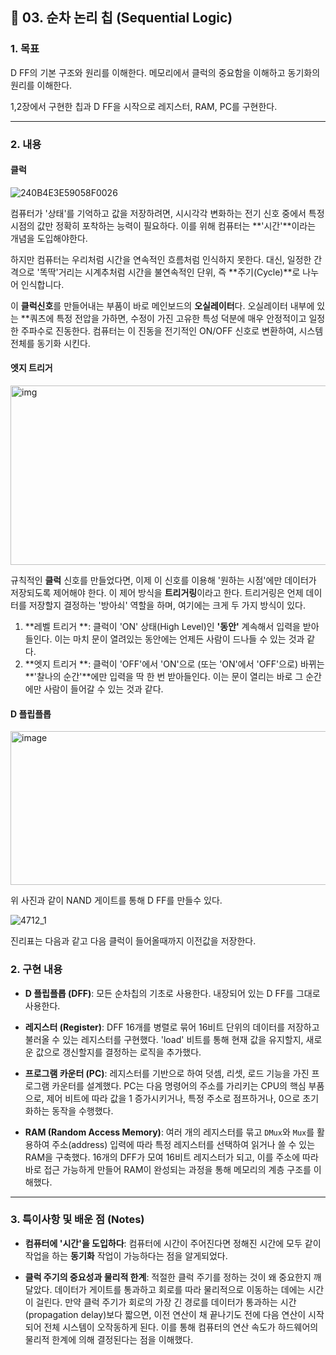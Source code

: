 ## 🎯 03. 순차 논리 칩 (Sequential Logic)

### 1. 목표

D FF의 기본 구조와 원리를 이해한다. 메모리에서 클럭의 중요함을 이해하고 동기화의 원리를 이해한다. 

1,2장에서 구현한 칩과 D FF을 시작으로 레지스터, RAM, PC를 구현한다.



---

### 2. 내용

#### 클럭

![240B4E3E59058F0026](https://github.com/user-attachments/assets/ab31a6fd-7ca0-4eab-a906-66a9c0758f6a)


컴퓨터가 '상태'를 기억하고 값을 저장하려면, 시시각각 변화하는 전기 신호 중에서 특정 시점의 값만 정확히 포착하는 능력이 필요하다. 이를 위해 컴퓨터는 **'시간'**이라는 개념을 도입해야한다.

하지만 컴퓨터는 우리처럼 시간을 연속적인 흐름처럼 인식하지 못한다. 대신, 일정한 간격으로 '똑딱'거리는 시계추처럼 시간을 불연속적인 단위, 즉 **주기(Cycle)**로 나누어 인식합니다.

이 **클럭신호**를 만들어내는 부품이 바로 메인보드의 **오실레이터**다. 오실레이터 내부에 있는 **쿼츠에 특정 전압을 가하면, 수정이 가진 고유한 특성 덕분에 매우 안정적이고 일정한 주파수로 진동한다. 컴퓨터는 이 진동을 전기적인 ON/OFF 신호로 변환하여, 시스템 전체를 동기화 시킨다.



#### 엣지 트리거
<img width="1032" height="287" alt="img" src="https://github.com/user-attachments/assets/37060ec6-b823-48b3-ad1a-27f0950c78e8" />

규칙적인 **클럭** 신호를 만들었다면, 이제 이 신호를 이용해 '원하는 시점'에만 데이터가 저장되도록 제어해야 한다. 이 제어 방식을 **트리거링**이라고 한다. 트리거링은 언제 데이터를 저장할지 결정하는 '방아쇠' 역할을 하며, 여기에는 크게 두 가지 방식이 있다.

1. **레벨 트리거 **: 클럭이 'ON' 상태(High Level)인 **'동안'** 계속해서 입력을 받아들인다. 이는 마치 문이 열려있는 동안에는 언제든 사람이 드나들 수 있는 것과 같다.
2. **엣지 트리거 **: 클럭이 'OFF'에서 'ON'으로 (또는 'ON'에서 'OFF'으로) 바뀌는 **'찰나의 순간'**에만 입력을 딱 한 번 받아들인다. 이는 문이 열리는 바로 그 순간에만 사람이 들어갈 수 있는 것과 같다.



#### D 플립플롭
<img width="547" height="246" alt="image" src="https://github.com/user-attachments/assets/28d62196-94fa-45b0-8f80-d3046441b4f5" />


위 사진과 같이 NAND 게이트를 통해 D FF를 만들수 있다.

![4712_1](https://github.com/user-attachments/assets/455155a2-34ea-470c-b78b-45fe907f204f)



진리표는 다음과 같고 다음 클럭이 들어올때까지 이전값을 저장한다. 

### 2. 구현 내용

* **D 플립플롭 (DFF)**: 모든 순차칩의 기초로 사용한다. 내장되어 있는 D FF를 그대로 사용한다.

* **레지스터 (Register)**: DFF 16개를 병렬로 묶어 16비트 단위의 데이터를 저장하고 불러올 수 있는 레지스터를 구현했다. 'load' 비트를 통해 현재 값을 유지할지, 새로운 값으로 갱신할지를 결정하는 로직을 추가했다.

* **프로그램 카운터 (PC)**: 레지스터를 기반으로 하여 덧셈, 리셋, 로드 기능을 가진 프로그램 카운터를 설계했다. PC는 다음 명령어의 주소를 가리키는 CPU의 핵심 부품으로, 제어 비트에 따라 값을 1 증가시키거나, 특정 주소로 점프하거나, 0으로 초기화하는 동작을 수행했다.

* **RAM (Random Access Memory)**: 여러 개의 레지스터를 묶고 `DMux`와 `Mux`를 활용하여 주소(address) 입력에 따라 특정 레지스터를 선택하여 읽거나 쓸 수 있는 RAM을 구축했다. 16개의 DFF가 모여 16비트 레지스터가 되고, 이를 주소에 따라 바로 접근 가능하게 만들어 RAM이 완성되는 과정을 통해 메모리의 계층 구조를 이해했다.

---

### 3. 특이사항 및 배운 점 (Notes)

* **컴퓨터에 '시간'을 도입하다**: 컴퓨터에 시간이 주어진다면 정해진 시간에 모두 같이 작업을 하는 **동기화** 작업이 가능하다는 점을 알게되었다.

* **클럭 주기의 중요성과 물리적 한계**: 적절한 클럭 주기를 정하는 것이 왜 중요한지 깨달았다. 데이터가 게이트를 통과하고 회로를 따라 물리적으로 이동하는 데에는 시간이 걸린다. 만약 클럭 주기가 회로의 가장 긴 경로를 데이터가 통과하는 시간(propagation delay)보다 짧으면, 이전 연산이 채 끝나기도 전에 다음 연산이 시작되어 전체 시스템이 오작동하게 된다. 이를 통해 컴퓨터의 연산 속도가 하드웨어의 물리적 한계에 의해 결정된다는 점을 이해했다.
